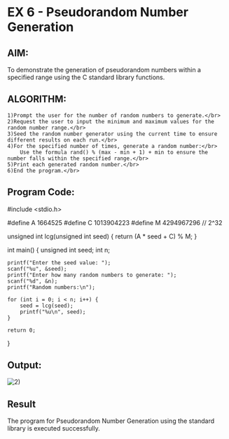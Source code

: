 # EX 6 - Pseudorandom Number Generation
## AIM:
To demonstrate the generation of pseudorandom numbers within a specified range using the C standard library functions.
## ALGORITHM:

    1)Prompt the user for the number of random numbers to generate.</br>
    2)Request the user to input the minimum and maximum values for the random number range.</br>
    3)Seed the random number generator using the current time to ensure different results on each run.</br>
    4)For the specified number of times, generate a random number:</br>
        Use the formula rand() % (max - min + 1) + min to ensure the number falls within the specified range.</br>
    5)Print each generated random number.</br>
    6)End the program.</br>

## Program Code:


#include <stdio.h>

#define A 1664525
#define C 1013904223
#define M 4294967296 // 2^32

unsigned int lcg(unsigned int seed) {
    return (A * seed + C) % M;
}

int main() {
    unsigned int seed;
    int n;

    printf("Enter the seed value: ");
    scanf("%u", &seed);
    printf("Enter how many random numbers to generate: ");
    scanf("%d", &n);
    printf("Random numbers:\n");

    for (int i = 0; i < n; i++) {
        seed = lcg(seed);
        printf("%u\n", seed);
    }

    return 0;
}

## Output:
![2)](https://github.com/user-attachments/assets/d8ae9691-f4ef-4c93-884c-fb8d4bd7cbd9)

## Result

The program for Pseudorandom Number Generation using the standard library is executed successfully.
